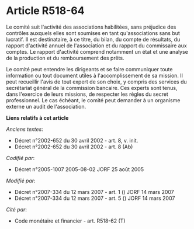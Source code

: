 # Article R518-64

Le comité suit l'activité des associations habilitées, sans préjudice des contrôles auxquels elles sont soumises en tant
qu'associations sans but lucratif. Il est destinataire, à ce titre, du bilan, du compte de résultats, du rapport d'activité
annuel de l'association et du rapport du commissaire aux comptes. Le rapport d'activité comprend notamment un état et une
analyse de la production et du remboursement des prêts.

Le comité peut entendre les dirigeants et se faire communiquer toute information ou tout document utiles à l'accomplissement
de sa mission. Il peut recueillir l'avis de tout expert de son choix, y compris des services du secrétariat général de la
commission bancaire. Ces experts sont tenus, dans l'exercice de leurs missions, de respecter les règles du secret
professionnel. Le cas échéant, le comité peut demander à un organisme externe un audit de l'association.

**Liens relatifs à cet article**

_Anciens textes_:

  - Décret n°2002-652 du 30 avril 2002 - art. 8, v. init.
  - Décret n°2002-652 du 30 avril 2002 - art. 8 (Ab)

_Codifié par_:

  - Décret n°2005-1007 2005-08-02 JORF 25 août 2005

_Modifié par_:

  - Décret n°2007-334 du 12 mars 2007 - art. 1 () JORF 14 mars 2007
  - Décret n°2007-334 du 12 mars 2007 - art. 5 () JORF 14 mars 2007

_Cité par_:

  - Code monétaire et financier - art. R518-62 (T)
